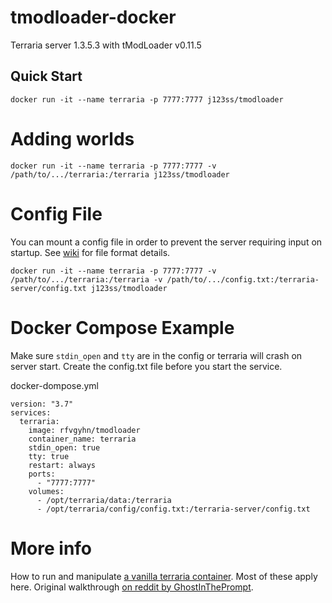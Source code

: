 # tmodloader-docker

Terraria server 1.3.5.3 with tModLoader v0.11.5

## Quick Start

    docker run -it --name terraria -p 7777:7777 j123ss/tmodloader

# Adding worlds

    docker run -it --name terraria -p 7777:7777 -v /path/to/.../terraria:/terraria j123ss/tmodloader

# Config File

You can mount a config file in order to prevent the server requiring input on startup. See [wiki][0] for file format details.

    docker run -it --name terraria -p 7777:7777 -v /path/to/.../terraria:/terraria -v /path/to/.../config.txt:/terraria-server/config.txt j123ss/tmodloader
    
# Docker Compose Example
Make sure `stdin_open` and `tty` are in the config or terraria will crash on server start.
Create the config.txt file before you start the service.

docker-dompose.yml
```
version: "3.7"
services:
  terraria:
    image: rfvgyhn/tmodloader
    container_name: terraria
    stdin_open: true
    tty: true
    restart: always
    ports:
      - "7777:7777"
    volumes:
      - /opt/terraria/data:/terraria
      - /opt/terraria/config/config.txt:/terraria-server/config.txt
```

# More info

How to run and manipulate [a vanilla terraria container][1]. Most of these apply here.
Original walkthrough [on reddit by GhostInThePrompt][2].

[0]: https://terraria.gamepedia.com/Guide:Setting_up_a_Terraria_server#Making_a_configuration_file
[1]: https://store.docker.com/community/images/ryshe/terraria
[2]: https://www.reddit.com/r/Terraria/comments/7dbkfe/how_to_create_a_tmodloadermodded_server_on_linux
